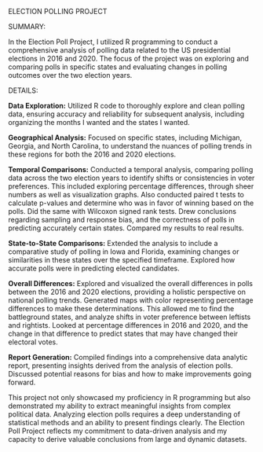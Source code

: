 ELECTION POLLING PROJECT

SUMMARY:

In the Election Poll Project, I utilized R programming to conduct a comprehensive analysis of polling data related to the US presidential elections in 2016 and 2020. The focus of the project was on exploring and comparing polls in specific states and evaluating changes in polling outcomes over the two election years.

DETAILS:

**Data Exploration:** Utilized R code to thoroughly explore and clean polling data, ensuring accuracy and reliability for subsequent analysis, including organizing the months I wanted and the states I wanted. 

**Geographical Analysis:** Focused on specific states, including Michigan, Georgia, and North Carolina, to understand the nuances of polling trends in these regions for both the 2016 and 2020 elections.

**Temporal Comparisons:** Conducted a temporal analysis, comparing polling data across the two election years to identify shifts or consistencies in voter preferences. This included exploring percentage differences, through sheer numbers as well as visualization graphs. Also conducted paired t tests to calculate p-values and determine who was in favor of winning based on the polls. Did the same with Wilcoxon signed rank tests. Drew conclusions regarding sampling and response bias, and the correctness of polls in predicting accurately certain states. Compared my results to real results. 

**State-to-State Comparisons:** Extended the analysis to include a comparative study of polling in Iowa and Florida, examining changes or similarities in these states over the specified timeframe. Explored how accurate polls were in predicting elected candidates. 

**Overall Differences:** Explored and visualized the overall differences in polls between the 2016 and 2020 elections, providing a holistic perspective on national polling trends. Generated maps with color representing percentage differences to make these determinations. This allowed me to find the battleground states, and analyze shifts in voter preference between leftists and rightists. Looked at percentage differences in 2016 and 2020, and the change in that difference to predict states that may have changed their electoral votes. 

**Report Generation:** Compiled findings into a comprehensive data analytic report, presenting insights derived from the analysis of election polls. Discussed potential reasons for bias and how to make improvements going forward.

This project not only showcased my proficiency in R programming but also demonstrated my ability to extract meaningful insights from complex political data. Analyzing election polls requires a deep understanding of statistical methods and an ability to present findings clearly. The Election Poll Project reflects my commitment to data-driven analysis and my capacity to derive valuable conclusions from large and dynamic datasets.
